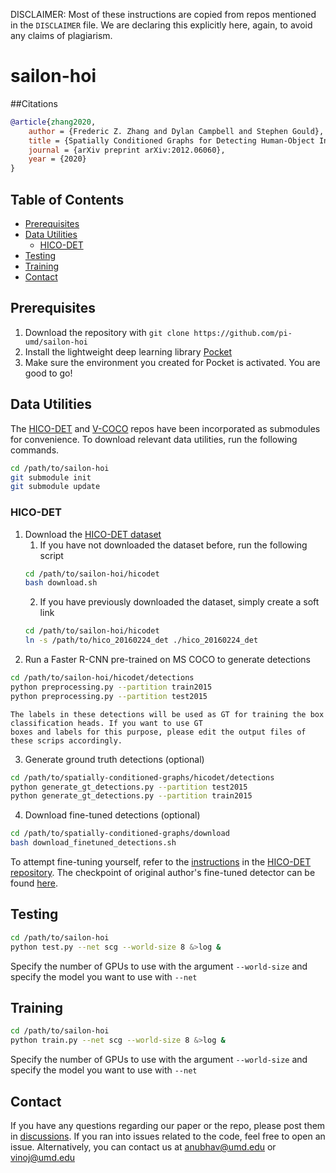 DISCLAIMER: Most of these instructions are copied from repos mentioned in the `DISCLAIMER` file. We are declaring this
explicitly here, again, to avoid any claims of plagiarism.

# sailon-hoi

##Citations
```bibtex
@article{zhang2020,
	author = {Frederic Z. Zhang and Dylan Campbell and Stephen Gould},
	title = {Spatially Conditioned Graphs for Detecting Human-Object Interactions},
	journal = {arXiv preprint arXiv:2012.06060},
	year = {2020}
}
```
## Table of Contents

- [Prerequisites](#prerequisites)
- [Data Utilities](#data-utilities)
    * [HICO-DET](#hico-det)
- [Testing](#testing)
- [Training](#training)
- [Contact](#contact)

## Prerequisites

1. Download the repository with `git clone https://github.com/pi-umd/sailon-hoi`
2. Install the lightweight deep learning library [Pocket](https://github.com/fredzzhang/pocket)
3. Make sure the environment you created for Pocket is activated. You are good to go!

## Data Utilities

The [HICO-DET](https://github.com/pi-umd/hicodet) and [V-COCO](https://github.com/pi-umd/vcoco) repos have been incorporated as submodules for convenience. To download relevant data utilities, run the following commands.
```bash
cd /path/to/sailon-hoi
git submodule init
git submodule update
```
### HICO-DET
1. Download the [HICO-DET dataset](https://drive.google.com/open?id=1QZcJmGVlF9f4h-XLWe9Gkmnmj2z1gSnk)
    1. If you have not downloaded the dataset before, run the following script
    ```bash
    cd /path/to/sailon-hoi/hicodet
    bash download.sh
    ```
    2. If you have previously downloaded the dataset, simply create a soft link
    ```bash
    cd /path/to/sailon-hoi/hicodet
    ln -s /path/to/hico_20160224_det ./hico_20160224_det
    ```
2. Run a Faster R-CNN pre-trained on MS COCO to generate detections
```bash
cd /path/to/sailon-hoi/hicodet/detections
python preprocessing.py --partition train2015
python preprocessing.py --partition test2015
```

```
The labels in these detections will be used as GT for training the box classification heads. If you want to use GT
boxes and labels for this purpose, please edit the output files of these scrips accordingly.
```

3. Generate ground truth detections (optional)
```bash
cd /path/to/spatially-conditioned-graphs/hicodet/detections
python generate_gt_detections.py --partition test2015 
python generate_gt_detections.py --partition train2015 
```
4. Download fine-tuned detections (optional)
```bash
cd /path/to/spatially-conditioned-graphs/download
bash download_finetuned_detections.sh
```
To attempt fine-tuning yourself, refer to the [instructions](https://github.com/pi-umd/hicodet/tree/main/detections#fine-tune-the-detector-on-hico-det) in the [HICO-DET repository](https://github.com/pi-umd/hicodet). The checkpoint of original author's fine-tuned detector can be found [here](https://drive.google.com/file/d/11lS2BQ_In-22Q-SRTRjRQaSLg9nSim9h/view?usp=sharing).

## Testing
```bash
cd /path/to/sailon-hoi
python test.py --net scg --world-size 8 &>log &
```
Specify the number of GPUs to use with the argument `--world-size` and specify the model you want to use with `--net`

## Training
```bash
cd /path/to/sailon-hoi
python train.py --net scg --world-size 8 &>log &
```
Specify the number of GPUs to use with the argument `--world-size` and specify the model you want to use with `--net`


## Contact

If you have any questions regarding our paper or the repo, please post them in [discussions](https://github.com/pi-umd/sailon-hoi/discussions). If you ran into issues related to the code, feel free to open an issue. Alternatively, you can contact us at anubhav@umd.edu or vinoj@umd.edu
